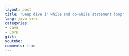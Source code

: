 ```yaml
---
layout: post
title: "Deep dive in while and do-while statement loop"
lang: java-core
categories:
- Java
- Core
gist: 
youtube: 
comments: true
---
```


